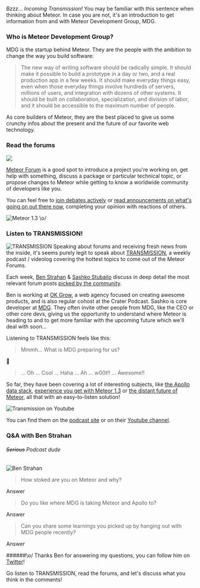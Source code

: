 *Bzzz... Incoming Transmission!* You may be familiar with this sentence when thinking about Meteor. In case you are not, it's an introduction to get information from and with Meteor Development Group, MDG.

### Who is Meteor Development Group?
MDG is the startup behind Meteor. They are the people with the ambition to change the way you build software:

> The new way of writing software should be radically simple. It should make it possible to build a prototype in a day or two, and a real production app in a few weeks. It should make everyday things easy, even when those everyday things involve hundreds of servers, millions of users, and integration with dozens of other systems. It should be built on collaboration, specialization, and division of labor, and it should be accessible to the maximum number of people.

As core builders of Meteor, they are the best placed to give us some crunchy infos about the present and the future of our favorite web technology.

### Read the forums
![](http://hacklearnmake.com/content/images/2016/03/Capture-d-e-cran-2016-03-29-10-27-19.png)

[Meteor Forum](http://forums.meteor.com) is a good spot to introduce a project you're working on, get help with something, discuss a package or particular technical topic, or propose changes to Meteor while getting to know a worldwide community of developers like you.

You can feel free to [join debates actively](https://forums.meteor.com/t/mdg-plan-for-a-tracking-package/19471/1) or [read announcements on what's going on out there now](https://forums.meteor.com/t/announcing-meteor-1-3-es2015-modules-app-testing-mobile-improvements-and-more/20182), completing your opinion with reactions of others.

![Meteor 1.3 \o/](http://hacklearnmake.com/content/images/2016/03/Capture-d-e-cran-2016-03-29-10-25-35-1.png)

### Listen to TRANSMISSION!
![TRANSMISSION](http://hacklearnmake.com/content/images/2016/03/Capture-d-e-cran-2016-03-29-11-15-00.png)
Speaking about forums and receiving fresh news from the inside, it's seems purely legit to speak about [TRANSMISSION](https://transmission.simplecast.fm/), a weekly podcast / videolog covering the hottest topics to come out of the Meteor Forums.

Each week, [Ben Strahan](https://twitter.com/_benstr) & [Sashko Stubailo](https://twitter.com/stubailo) discuss in deep detail the most relevant forum posts [picked by the community](https://forums.meteor.com/t/satellite-transmission-10-galaxy-hosting-and-package-tracking/19594).

Ben is working at [OK Grow](https://www.okgrow.com/), a web agency focused on creating awesome products, and is also regular cohost at the Crater Podcast. Sashko is core developer at [MDG](http://www.meteor.com). They often invite other people from MDG, like the CEO or other core devs, giving us the opportunity to understand where Meteor is heading to and to get more familiar with the upcoming future which we'll deal with soon...

Listening to TRANSMISSION feels like this:
> Mmmh... What is MDG preparing for us?

📡

>... Oh ... Cool ... Haha ... Ah ... w00t!! ... Awesome!!

So far, they have been covering a lot of interesting subjects, like [the Apollo data stack](https://www.youtube.com/watch?v=J4ma5Qow34M&list=PLTUf4ytkmI8Q7cbf4J6aQEYun5g8fxt9B&index=14), [experience you get with Meteor 1.3](https://transmission.simplecast.fm/5) or [the distant future of Meteor](https://transmission.simplecast.fm/8), all that with an easy-to-listen solution!

![Transmission on Youtube](/content/images/2016/05/transmission-screenshot-1.jpg)

You can find them on the [podcast site](https://transmission.simplecast.fm/) or on their [Youtube channel](https://www.youtube.com/playlist?list=PLTUf4ytkmI8Q7cbf4J6aQEYun5g8fxt9B).

### Q&A with Ben Strahan
###### ~~Serious~~ Podcast dude
![Ben Strahan](http://hacklearnmake.com/content/images/2016/04/hacklearnmake-ben-strahan.jpg)
> How stoked are you on Meteor and why?

Answer

> Do you like where MDG is taking Meteor and Apollo to?

Answer

> Can you share some learnings you picked up by hanging out with MDG people recently?

Answer


######\o/
Thanks Ben for answering my questions, you can follow him on [Twitter](https://twitter.com/_benstr)!

Go listen to TRANSMISSION, read the forums, and let's discuss what you think in the comments!
